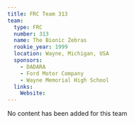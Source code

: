 ```yaml
---
title: FRC Team 313
team:
  type: FRC
  number: 313
  name: The Bionic Zebras
  rookie_year: 1999
  location: Wayne, Michigan, USA
  sponsors:
    - DADARA
    - Ford Motor Company
    - Wayne Memorial High School
  links:
    Website: 
---
```

No content has been added for this team